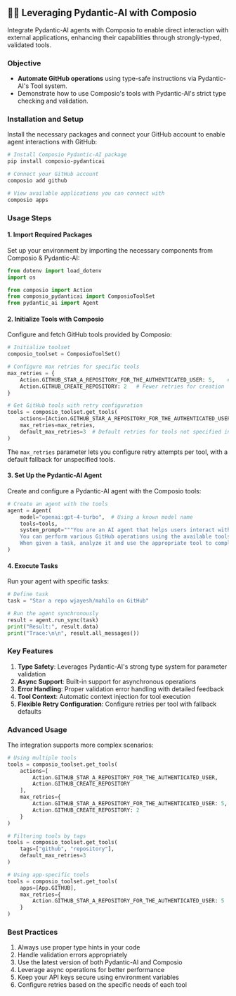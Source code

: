 ## 🚀🔗 Leveraging Pydantic-AI with Composio

Integrate Pydantic-AI agents with Composio to enable direct interaction with external applications, enhancing their capabilities through strongly-typed, validated tools.

### Objective

- **Automate GitHub operations** using type-safe instructions via Pydantic-AI's Tool system.
- Demonstrate how to use Composio's tools with Pydantic-AI's strict type checking and validation.

### Installation and Setup

Install the necessary packages and connect your GitHub account to enable agent interactions with GitHub:

```bash
# Install Composio Pydantic-AI package
pip install composio-pydanticai

# Connect your GitHub account
composio add github

# View available applications you can connect with
composio apps
```

### Usage Steps

#### 1. Import Required Packages

Set up your environment by importing the necessary components from Composio & Pydantic-AI:

```python
from dotenv import load_dotenv
import os

from composio import Action
from composio_pydanticai import ComposioToolSet
from pydantic_ai import Agent
```

#### 2. Initialize Tools with Composio

Configure and fetch GitHub tools provided by Composio:

```python
# Initialize toolset
composio_toolset = ComposioToolSet()

# Configure max retries for specific tools
max_retries = {
    Action.GITHUB_STAR_A_REPOSITORY_FOR_THE_AUTHENTICATED_USER: 5,    # More retries for starring
    Action.GITHUB_CREATE_REPOSITORY: 2   # Fewer retries for creation
}

# Get GitHub tools with retry configuration
tools = composio_toolset.get_tools(
    actions=[Action.GITHUB_STAR_A_REPOSITORY_FOR_THE_AUTHENTICATED_USER],
    max_retries=max_retries,
    default_max_retries=3  # Default retries for tools not specified in max_retries
)
```

The `max_retries` parameter lets you configure retry attempts per tool, with a default fallback for unspecified tools.

#### 3. Set Up the Pydantic-AI Agent

Create and configure a Pydantic-AI agent with the Composio tools:

```python
# Create an agent with the tools
agent = Agent(
    model="openai:gpt-4-turbo",  # Using a known model name
    tools=tools,
    system_prompt="""You are an AI agent that helps users interact with GitHub.
    You can perform various GitHub operations using the available tools.
    When given a task, analyze it and use the appropriate tool to complete it.""",
)
```

#### 4. Execute Tasks

Run your agent with specific tasks:

```python
# Define task
task = "Star a repo wjayesh/mahilo on GitHub"

# Run the agent synchronously
result = agent.run_sync(task)
print("Result:", result.data)
print("Trace:\n\n", result.all_messages())
```

### Key Features

1. **Type Safety**: Leverages Pydantic-AI's strong type system for parameter validation
2. **Async Support**: Built-in support for asynchronous operations
3. **Error Handling**: Proper validation error handling with detailed feedback
4. **Tool Context**: Automatic context injection for tool execution
5. **Flexible Retry Configuration**: Configure retries per tool with fallback defaults

### Advanced Usage

The integration supports more complex scenarios:

```python
# Using multiple tools
tools = composio_toolset.get_tools(
    actions=[
        Action.GITHUB_STAR_A_REPOSITORY_FOR_THE_AUTHENTICATED_USER,
        Action.GITHUB_CREATE_REPOSITORY
    ],
    max_retries={
        Action.GITHUB_STAR_A_REPOSITORY_FOR_THE_AUTHENTICATED_USER: 5,
        Action.GITHUB_CREATE_REPOSITORY: 2
    }
)

# Filtering tools by tags
tools = composio_toolset.get_tools(
    tags=["github", "repository"],
    default_max_retries=3
)

# Using app-specific tools
tools = composio_toolset.get_tools(
    apps=[App.GITHUB],
    max_retries={
        Action.GITHUB_STAR_A_REPOSITORY_FOR_THE_AUTHENTICATED_USER: 5
    }
)
```

### Best Practices

1. Always use proper type hints in your code
2. Handle validation errors appropriately
3. Use the latest version of both Pydantic-AI and Composio
4. Leverage async operations for better performance
5. Keep your API keys secure using environment variables
6. Configure retries based on the specific needs of each tool

